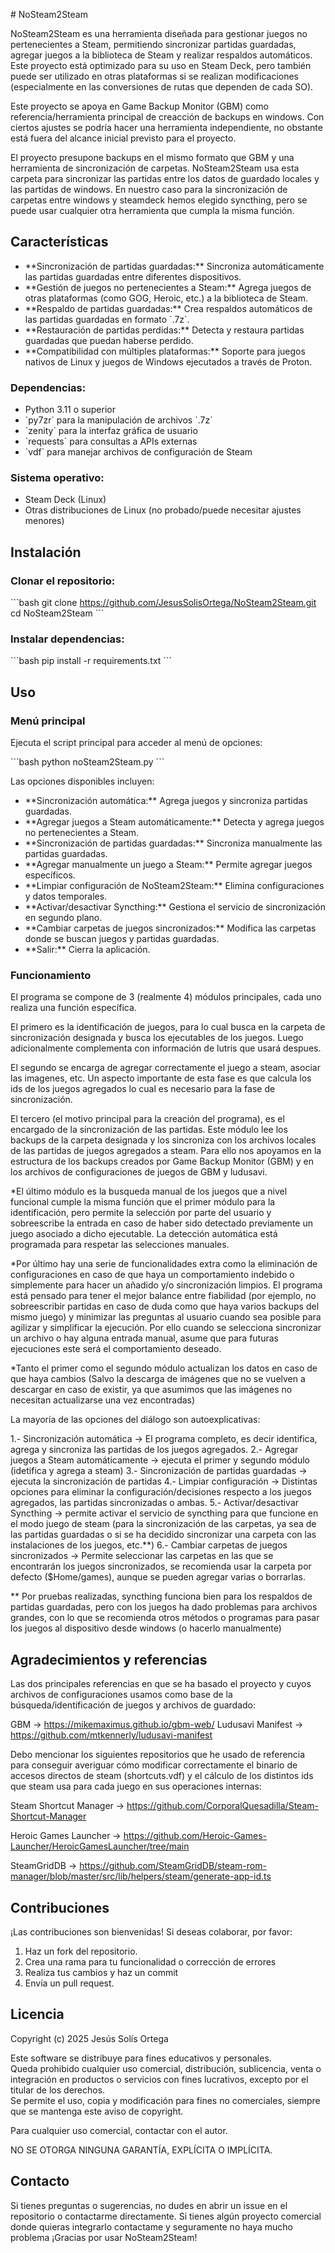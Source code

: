 \# NoSteam2Steam

NoSteam2Steam es una herramienta diseñada para gestionar juegos no pertenecientes a Steam, permitiendo sincronizar partidas guardadas, agregar juegos a la biblioteca de Steam y realizar respaldos automáticos. Este proyecto está optimizado para su uso en Steam Deck, pero también puede ser utilizado en otras plataformas si se realizan modificaciones (especialmente en las conversiones de rutas que dependen de cada SO).

Este proyecto se apoya en Game Backup Monitor (GBM) como referencia/herramienta principal de creacción de backups en windows. Con ciertos ajustes se podría hacer una herramienta independiente, no obstante está fuera del alcance inicial previsto para el proyecto. 

El proyecto presupone backups en el mismo formato que GBM y una herramienta de sincronización de carpetas. NoSteam2Steam usa esta carpeta para sincronizar las partidas entre los datos de guardado locales y las partidas de windows. En nuestro caso para la sincronización de carpetas entre windows y steamdeck hemos elegido syncthing, pero se puede usar cualquier otra herramienta que cumpla la misma función.

## Características

* \*\*Sincronización de partidas guardadas:\*\* Sincroniza automáticamente las partidas guardadas entre diferentes dispositivos.
* \*\*Gestión de juegos no pertenecientes a Steam:\*\* Agrega juegos de otras plataformas (como GOG, Heroic, etc.) a la biblioteca de Steam.
* \*\*Respaldo de partidas guardadas:\*\* Crea respaldos automáticos de las partidas guardadas en formato \`.7z\`.
* \*\*Restauración de partidas perdidas:\*\* Detecta y restaura partidas guardadas que puedan haberse perdido.
* \*\*Compatibilidad con múltiples plataformas:\*\* Soporte para juegos nativos de Linux y juegos de Windows ejecutados a través de Proton.


### Dependencias:

* Python 3.11 o superior
* \`py7zr\` para la manipulación de archivos \`.7z\`
* \`zenity\` para la interfaz gráfica de usuario
* \`requests\` para consultas a APIs externas
* \`vdf\` para manejar archivos de configuración de Steam

### Sistema operativo:

* Steam Deck (Linux)
* Otras distribuciones de Linux (no probado/puede necesitar ajustes menores)

## Instalación

### Clonar el repositorio:

\`\`\`bash
git clone https://github.com/JesusSolisOrtega/NoSteam2Steam.git
cd NoSteam2Steam
\`\`\`

### Instalar dependencias:

\`\`\`bash
pip install -r requirements.txt
\`\`\`

## Uso

### Menú principal

Ejecuta el script principal para acceder al menú de opciones:

\`\`\`bash
python noSteam2Steam.py
\`\`\`

Las opciones disponibles incluyen:

  * \*\*Sincronización automática:\*\* Agrega juegos y sincroniza partidas guardadas.
  * \*\*Agregar juegos a Steam automáticamente:\*\* Detecta y agrega juegos no pertenecientes a Steam.
  * \*\*Sincronización de partidas guardadas:\*\* Sincroniza manualmente las partidas guardadas.
  * \*\*Agregar manualmente un juego a Steam:\*\* Permite agregar juegos específicos.
  * \*\*Limpiar configuración de NoSteam2Steam:\*\* Elimina configuraciones y datos temporales.
  * \*\*Activar/desactivar Syncthing:\*\* Gestiona el servicio de sincronización en segundo plano.
  * \*\*Cambiar carpetas de juegos sincronizados:\*\* Modifica las carpetas donde se buscan juegos y partidas guardadas.
  * \*\*Salir:\*\* Cierra la aplicación.


### Funcionamiento

El programa se compone de 3 (realmente 4) módulos principales, cada uno realiza una función específica. 

El primero es la identificación de juegos, para lo cual busca en la carpeta de sincronización designada y busca los ejecutables de los juegos. Luego adicionalmente complementa con información de lutris que usará despues. 

El segundo se encarga de agregar correctamente el juego a steam, asociar las imagenes, etc. Un aspecto importante de esta fase es que calcula los ids de los juegos agregados lo cual es necesario para la fase de sincronización. 

El tercero (el motivo principal para la creación del programa), es el encargado de la sincronización de las partidas. Este módulo lee los backups de la carpeta designada y los sincroniza con los archivos locales de las partidas de juegos agregados a steam. Para ello nos apoyamos en la estructura de los backups creados por Game Backup Monitor (GBM) y en los archivos de configuraciones de juegos de GBM y ludusavi.

*El último módulo es la busqueda manual de los juegos que a nivel funcional cumple la misma función que el primer módulo para la identificación, pero permite la selección por parte del usuario y sobreescribe la entrada en caso de haber sido detectado previamente un juego asociado a dicho ejecutable. La detección automática está programada para respetar las selecciones manuales.

*Por último hay una serie de funcionalidades extra como la eliminación de configuraciones en caso de que haya un comportamiento indebido o simplemente para hacer un añadido y/o sincronización limpios. El programa está pensado para tener el mejor balance entre fiabilidad (por ejemplo, no sobreescribir partidas en caso de duda como que haya varios backups del mismo juego) y minimizar las preguntas al usuario cuando sea posible para agilizar y simplificar la ejecución. Por ello cuando se selecciona sincronizar un archivo o hay alguna entrada manual, asume que para futuras ejecuciones este será el comportamiento deseado.

*Tanto el primer como el segundo módulo actualizan los datos en caso de que haya cambios (Salvo la descarga de imágenes que no se vuelven a descargar en caso de existir, ya que asumimos que las imágenes no necesitan actualizarse una vez encontradas)

La mayoría de las opciones del diálogo son autoexplicativas:

1.- Sincronización automática -> El programa completo, es decir identifica, agrega y sincroniza las partidas de los juegos agregados.
2.- Agregar juegos a Steam automáticamente -> ejecuta el primer y segundo módulo (idetifica y agrega a steam)
3.- Sincronización de partidas guardadas -> ejecuta la sincronización de partidas
4.- Limpiar configuración -> Distintas opciones para eliminar la configuración/decisiones respecto a los juegos agregados, las partidas sincronizadas o ambas.
5.- Activar/desactivar Syncthing -> permite activar el servicio de syncthing para que funcione en el modo juego de steam (para la sincronización de las carpetas, ya sea de las partidas guardadas o si se ha decidido sincronizar una carpeta con las instalaciones de los juegos, etc.**)
6.- Cambiar carpetas de juegos sincronizados -> Permite seleccionar las carpetas en las que se encontrarán los juegos sincronizados, se recomienda usar la carpeta por defecto ($Home/games), aunque se pueden agregar varias o borrarlas.


** Por pruebas realizadas, syncthing funciona bien para los respaldos de partidas guardadas, pero con los juegos ha dado problemas para archivos grandes, con lo que se recomienda otros métodos o programas para pasar los juegos al dispositivo desde windows (o hacerlo manualmente)

## Agradecimientos y referencias

Las dos principales referencias en que se ha basado el proyecto y cuyos archivos de configuraciones usamos como base de la búsqueda/identificación de juegos y archivos de guardado:

GBM -> https://mikemaximus.github.io/gbm-web/
Ludusavi Manifest -> https://github.com/mtkennerly/ludusavi-manifest

Debo mencionar los siguientes repositorios que he usado de referencia para conseguir averiguar cómo modificar correctamente el binario de accesos directos de steam (shortcuts.vdf) y el cálculo de los distintos ids que steam usa para cada juego en sus operaciones internas:

Steam Shortcut Manager -> https://github.com/CorporalQuesadilla/Steam-Shortcut-Manager

Heroic Games Launcher -> https://github.com/Heroic-Games-Launcher/HeroicGamesLauncher/tree/main

SteamGridDB -> https://github.com/SteamGridDB/steam-rom-manager/blob/master/src/lib/helpers/steam/generate-app-id.ts


## Contribuciones

¡Las contribuciones son bienvenidas\! Si deseas colaborar, por favor:

1.  Haz un fork del repositorio.
2.  Crea una rama para tu funcionalidad o corrección de errores
3.  Realiza tus cambios y haz un commit
4.  Envía un pull request.

## Licencia

Copyright (c) 2025 Jesús Solís Ortega

Este software se distribuye para fines educativos y personales.  
Queda prohibido cualquier uso comercial, distribución, sublicencia, venta o integración en productos o servicios con fines lucrativos, excepto por el titular de los derechos.  
Se permite el uso, copia y modificación para fines no comerciales, siempre que se mantenga este aviso de copyright.

Para cualquier uso comercial, contactar con el autor.

NO SE OTORGA NINGUNA GARANTÍA, EXPLÍCITA O IMPLÍCITA.

## Contacto

Si tienes preguntas o sugerencias, no dudes en abrir un issue en el repositorio o contactarme directamente.
Si tienes algún proyecto comercial donde quieras integrarlo contactame y seguramente no haya mucho problema ¡Gracias por usar NoSteam2Steam\!
